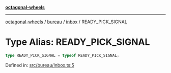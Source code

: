 [**octagonal-wheels**](../../../README.md)

***

[octagonal-wheels](../../../modules.md) / [bureau](../../README.md) / [inbox](../README.md) / READY\_PICK\_SIGNAL

# Type Alias: READY\_PICK\_SIGNAL

```ts
type READY_PICK_SIGNAL = typeof READY_PICK_SIGNAL;
```

Defined in: [src/bureau/Inbox.ts:5](https://github.com/vrtmrz/octagonal-wheels/blob/main/src/bureau/Inbox.ts#L5)

